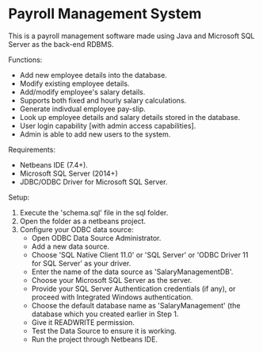 Payroll Management System
=========================
This is a payroll management software made using Java and Microsoft SQL Server as the back-end RDBMS.

Functions:
- Add new employee details into the database.
- Modify existing employee details.
- Add/modify employee's salary details.
- Supports both fixed and hourly salary calculations.
- Generate indivdual employee pay-slip.
- Look up employee details and salary details stored in the database.
- User login capability [with admin access capabilities].
- Admin is able to add new users to the system.

Requirements:
- Netbeans IDE (7.4+).
- Microsoft SQL Server (2014+)
- JDBC/ODBC Driver for Microsoft SQL Server.

Setup:
1. Execute the 'schema.sql' file in the sql folder.
2. Open the folder as a netbeans project.
3. Configure your ODBC data source:
	- Open ODBC Data Source Administrator.
	- Add a new data source.
	- Choose 'SQL Native Client 11.0' or 'SQL Server' or 'ODBC Driver 11 for SQL Server' as your driver.
	- Enter the name of the data source as 'SalaryManagementDB'.
	- Choose your Microsoft SQL Server as the server.
	- Provide your SQL Server Authentication credentials (if any), or proceed with Integrated Windows authentication.
	- Choose the default database name as 'SalaryManagement' (the database which you created earlier in Step 1.
	- Give it READWRITE permission.
	- Test the Data Source to ensure it is working.
	- Run the project through Netbeans IDE.

